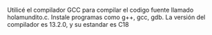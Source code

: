 Utilicé el compilador GCC para compilar el codigo fuente llamado holamundito.c. Instale programas como g++, gcc, gdb. La versión del compilador es 13.2.0, y su estandar es C18

